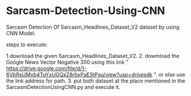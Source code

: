 # Sarcasm-Detection-Using-CNN
Sarcasm Detection Of Sarcasm_Headlines_Dataset_V2 dataset by using CNN Model.

steps to execute:

1.download the given Sarcasm_Headlines_Dataset_V2.
2. dowmload the Google News Vector Negative 300 using this link " https://drive.google.com/file/d/1-6VbRsUMvb4TuYxUGQxZ8rbxPaEStPxu/view?usp=drivesdk ". or else use the link address for path.
3. put both dataset at the place mentioned in the SarcasmDetectionUsingCNN.py and execute it.
